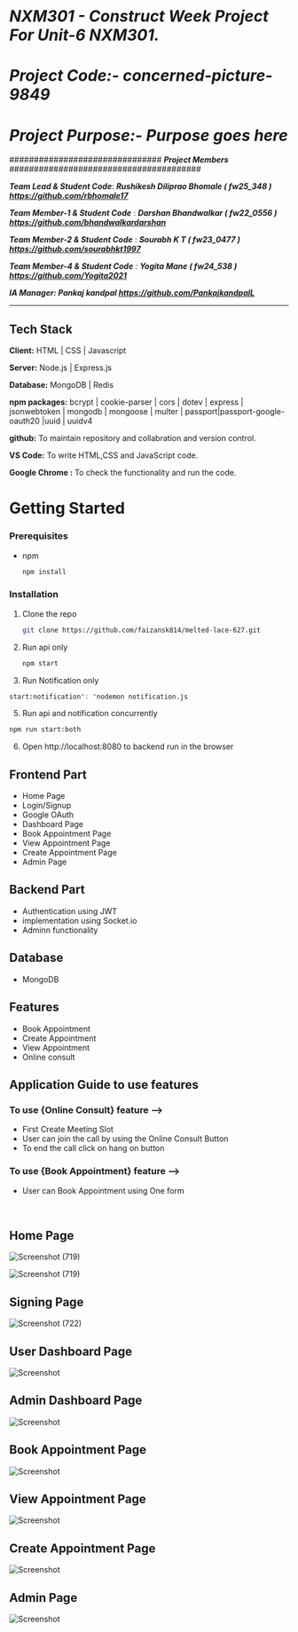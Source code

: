 # **_NXM301 - Construct Week Project For Unit-6 NXM301._**

# **_Project Code:- concerned-picture-9849_**

# **_Project Purpose:- Purpose goes here_**

############################### **_Project Members_** #######################################

**_Team Lead & Student Code_**: **_Rushikesh Diliprao Bhomale ( fw25_348 ) https://github.com/rbhomale17_**

**_Team Member-1 & Student Code_** : **_Darshan Bhandwalkar ( fw22_0556 ) https://github.com/bhandwalkardarshan_**

**_Team Member-2 & Student Code_** : **_Sourabh K T ( fw23_0477 ) https://github.com/sourabhkt1997_**

**_Team Member-4 & Student Code_** : **_Yogita Mane ( fw24_538 ) https://github.com/Yogita2021_**

**_IA Manager: Pankaj kandpal https://github.com/PankajkandpalL_**

---

## Tech Stack

**Client:** HTML | CSS | Javascript

**Server:** Node.js | Express.js

**Database:** MongoDB | Redis

**npm packages:** bcrypt | cookie-parser | cors | dotev | express | jsonwebtoken | mongodb | mongoose | multer | passport|passport-google-oauth20 |uuid | uuidv4

**github:** To maintain repository and collabration and version control.

**VS Code:** To write HTML,CSS and JavaScript code.

**Google Chrome :** To check the functionality and run the code.

# Getting Started

### Prerequisites

- npm
  ```sh
  npm install
  ```

### Installation

1. Clone the repo

   ```sh
   git clone https://github.com/faizansk814/melted-lace-627.git
   ```

2. Run api only
   ```sh
   npm start
   ```
3. Run Notification only

```sh
start:notification": "nodemon notification.js
```

5.  Run api and notification concurrently

```sh
npm run start:both
```

6.  Open http://localhost:8080 to backend run in the browser

## Frontend Part

- Home Page
- Login/Signup
- Google OAuth
- Dashboard Page
- Book Appointment Page
- View Appointment Page
- Create Appointment Page
- Admin Page

## Backend Part

- Authentication using JWT
- implementation using Socket.io
- Adminn functionality

## Database

- MongoDB

## Features

- Book Appointment
- Create Appointment
- View Appointment
- Online consult

## Application Guide to use features

### To use {Online Consult} feature -->

- First Create Meeting Slot
- User can join the call by using the Online Consult Button
- To end the call click on hang on button

### To use {Book Appointment} feature -->

- User can Book Appointment using One form

<br>

## Home Page

![Screenshot (719)](./Client/Images/indexPage.png)

![Screenshot (719)](./Client/Images/indexPage.png)

## Signing Page

![Screenshot (722)](./Client/Images/signUpLogin.png)

## User Dashboard Page

![Screenshot](./Client/Images/dashbordPage.png)

## Admin Dashboard Page

![Screenshot](./Client/Images/dashbordPage.png)

## Book Appointment Page

![Screenshot](./Client/Images/videoRoom.png)

## View Appointment Page

![Screenshot](./Client/Images/chat.png)

## Create Appointment Page

![Screenshot](./Client/Images/chat.png)

## Admin Page

![Screenshot](./Client/Images/adminDashboard.png)
